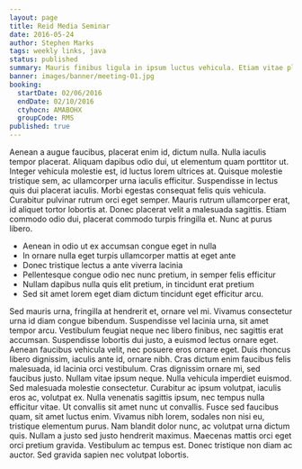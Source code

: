 ```yaml
---
layout: page
title: Reid Media Seminar
date: 2016-05-24
author: Stephen Marks
tags: weekly links, java
status: published
summary: Mauris finibus ligula in ipsum luctus vehicula. Etiam vitae placerat.
banner: images/banner/meeting-01.jpg
booking:
  startDate: 02/06/2016
  endDate: 02/10/2016
  ctyhocn: AMABOHX
  groupCode: RMS
published: true
---
```

Aenean a augue faucibus, placerat enim id, dictum nulla. Nulla iaculis tempor placerat. Aliquam dapibus odio dui, ut elementum quam porttitor ut. Integer vehicula molestie est, id luctus lorem ultrices at. Quisque molestie tristique sem, ac ullamcorper urna iaculis efficitur. Suspendisse in lectus quis dui placerat iaculis. Morbi egestas consequat felis quis vehicula. Curabitur pulvinar rutrum orci eget semper. Mauris rutrum ullamcorper erat, id aliquet tortor lobortis at. Donec placerat velit a malesuada sagittis. Etiam commodo odio dui, placerat commodo turpis fringilla et. Nunc at purus libero.

* Aenean in odio ut ex accumsan congue eget in nulla
* In ornare nulla eget turpis ullamcorper mattis at eget ante
* Donec tristique lectus a ante viverra lacinia
* Pellentesque congue odio nec nunc pretium, in semper felis efficitur
* Nullam dapibus nulla quis elit pretium, in tincidunt erat pretium
* Sed sit amet lorem eget diam dictum tincidunt eget efficitur arcu.

Sed mauris urna, fringilla at hendrerit et, ornare vel mi. Vivamus consectetur urna id diam congue bibendum. Suspendisse vel lacinia urna, sit amet tempor arcu. Vestibulum feugiat neque nec libero finibus, nec sagittis erat accumsan. Suspendisse lobortis dui justo, a euismod lectus ornare eget. Aenean faucibus vehicula velit, nec posuere eros ornare eget. Duis rhoncus libero dignissim, iaculis ante id, ornare nibh. Cras dictum enim faucibus felis malesuada, id lacinia orci vestibulum. Cras dignissim ornare mi, sed faucibus justo. Nullam vitae ipsum neque. Nulla vehicula imperdiet euismod. Sed malesuada molestie consectetur. Curabitur ac ipsum volutpat, iaculis eros ac, volutpat ex. Nulla venenatis sagittis ipsum, nec tempus nulla efficitur vitae. Ut convallis sit amet nunc ut convallis. Fusce sed faucibus quam, sit amet luctus enim.
Vivamus nibh lorem, sodales non nisi eu, tristique elementum purus. Nam blandit dolor nunc, ac volutpat urna dictum quis. Nullam a justo sed justo hendrerit maximus. Maecenas mattis orci eget orci pretium gravida. Vestibulum ac tempus est. Donec tristique non diam ac auctor. Sed gravida sapien nec volutpat lobortis.
